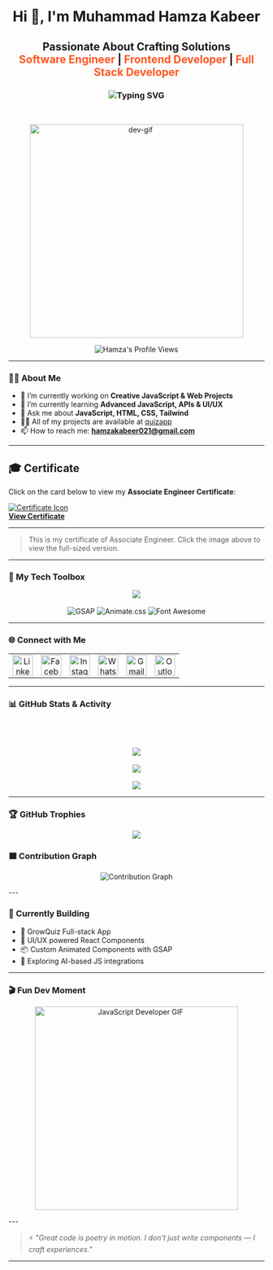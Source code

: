 <h1 align="center">Hi 👋, I'm Muhammad Hamza Kabeer</h1>

<h2 align="center">
  Passionate About Crafting Solutions<br/>
  <span style="color:#FF5722;">Software Engineer</span> | <span style="color:#FF5722;">Frontend Developer</span> | <span style="color:#FF5722;">Full Stack Developer</span>
</h2>


<h3 align="center">
  <img 
    src="https://readme-typing-svg.demolab.com?font=Fira+Code&weight=700&size=28&pause=1000&color=FF5722&center=true&vCenter=true&width=800&lines=I'm+a+Software+Engineer;Associate+Engineer;Frontend+Developer;Full+Stack+Developer" 
    alt="Typing SVG" />
</h3>

<br/>

<p align="center">
  <img src="https://i.giphy.com/media/juua9i2c2fA0AIp2iq/giphy.webp" width="420" alt="dev-gif" />
</p>

<p align="center">
  <img src="https://komarev.com/ghpvc/?username=mdhamzakabeer&label=Profile%20Views&color=blue&style=flat-square" alt="Hamza's Profile Views" />
</p>

---
### 🧑‍💻 About Me
- 🔭 I’m currently working on **Creative JavaScript & Web Projects**
- 🌱 I’m currently learning **Advanced JavaScript, APIs & UI/UX**
- 💬 Ask me about **JavaScript, HTML, CSS, Tailwind**
- 👨‍💻 All of my projects are available at [quizapp](https://mdhamzakabeer.github.io/quizapp/)
- 📫 How to reach me: **hamzakabeer021@gmail.com**


---
## 🎓 Certificate

Click on the card below to view my **Associate Engineer Certificate**:
<br>

<!-- Certificate Preview Card -->
<p align="left">
  <a href="https://media-hosting.imagekit.io/d95fb33c74364aba/IMG_20250510_234259_668.jpg?Expires=1841513401&Key-Pair-Id=K2ZIVPTIP2VGHC&Signature=NBjhkkOPwcTi2iYLxo9oS0Nh~c8K-WzYIWyCzFS3YIKem~u6cPwQkY1UxrzN4N7YtSVpvk0uSik3jpw1~sv9NJCCYeTeP-jV4SZQXbpJ8~lHVw4SaCzVWq71-Fs1mdvc1NLtOnfs-ztvTS68jDxLB8G3oN0Fyf1HTtG-PC3frlzgS~-GTcZUhRxBGhGdzlxZpnXDVPJ78zanEEOhxiSszBl37kRj8VZ8cCQQC4hJ3fjbDvFFAvYX-ufKhuu~7ulknwyFrMtiMgU9BxLa7pXbgWfQ~tos17xlWrpyYDoCXvyAJ~ofF6XG5LChscZNJ3crQlCYzlpNQ6LxSfcck0FeVQ__">
    <img src="https://img.icons8.com/emoji/48/scroll-emoji.png" alt="Certificate Icon"/>
    <br/>
    <strong>View Certificate</strong>
  </a>
</p>


---

> This is my certificate of Associate Engineer. Click the image above to view the full-sized version.


---
### 🧠 My Tech Toolbox

<p align="center">
  <img src="https://skillicons.dev/icons?i=js,ts,html,css,react,nextjs,tailwind,bootstrap,netlify,figma,firebase,git,github,vscode,vercel" />
  <br/><br/>

  <!-- GSAP Badge (Latest Version) -->
  <img src="https://img.shields.io/badge/GSAP-Animation-green?style=for-the-badge&logo=greensock&logoColor=white" alt="GSAP" />

  <!-- Animate.css Badge (Latest Version) -->
  <img src="https://img.shields.io/badge/Animate.css-CSS%20Animations-blueviolet?style=for-the-badge" alt="Animate.css" />

  <!-- Font Awesome Badge (Latest Version) -->
  <img src="https://img.shields.io/badge/Font%20Awesome-Icons-black?style=for-the-badge&logo=fontawesome&logoColor=white" alt="Font Awesome" />
</p>

---

### 🌐 Connect with Me

<table align="center">
  <tr>
    <td align="center">
      <a href="https://www.linkedin.com/in/muhammad-hamza-kabeer-9b4740246/" target="_blank">
        <img src="https://skillicons.dev/icons?i=linkedin" height="40" alt="LinkedIn"/>
      </a>
    </td>
    <td align="center">
      <a href="https://www.facebook.com/hamza.kabeer.1000" target="_blank">
        <img src="https://cdn.simpleicons.org/facebook/1877F2" height="40" alt="Facebook"/>
      </a>
    </td>
    <td align="center">
      <a href="https://www.instagram.com/haks.shop/" target="_blank">
        <img src="https://skillicons.dev/icons?i=instagram" height="40" alt="Instagram"/>
      </a>
    </td>
    <td align="center">
      <a href="https://wa.me/923401952337" target="_blank">
        <img src="https://cdn.simpleicons.org/whatsapp/25D366" height="40" alt="WhatsApp"/>
      </a>
    </td>
    <td align="center">
      <a href="mailto:hamzakabeer021@gmail.com" target="_blank">
        <img src="https://img.icons8.com/color/48/gmail-new.png" height="40" alt="Gmail"/>
      </a>
    </td>
    <td align="center">
      <a href="mailto:mdhamzakabeer@outlook.com" target="_blank">
        <img src="https://img.icons8.com/color/48/microsoft-outlook-2019--v2.png" height="40" alt="Outlook"/>
      </a>
    </td>
  </tr>
</table>

---

### 📊 GitHub Stats & Activity

<p align="center" style="padding-top: 20px;">
<br>
<br>
  <img src="https://github-readme-stats.vercel.app/api?username=mdhamzakabeer&show_icons=true&theme=tokyonight" />
  <br/><br/>
  <img src="https://github-readme-stats.vercel.app/api/top-langs/?username=mdhamzakabeer&layout=compact&theme=tokyonight" />
  <br/><br/>
  <img src="https://streak-stats.demolab.com?user=mdhamzakabeer&theme=tokyonight" />
</p>


---

### 🏆 GitHub Trophies

<p align="center">
  <img src="https://github-profile-trophy.vercel.app/?username=mdhamzakabeer&theme=monokai&margin-w=15&no-bg=true&no-frame=true" />
</p>


### 🟩 Contribution Graph

<p align="center">
  <img src="https://github-readme-activity-graph.vercel.app/graph?username=mdhamzakabeer&theme=tokyo-night&area=true&hide_border=true" alt="Contribution Graph" />
</p>
---

### 🚧 Currently Building

- 🔭 GrowQuiz Full-stack App
- 🎨 UI/UX powered React Components
- 📦 Custom Animated Components with GSAP
- 🤖 Exploring AI-based JS integrations

---

### 🎬 Fun Dev Moment

<p align="center">
  <img src="https://media.giphy.com/media/eNAsjO55tPbgaor7ma/giphy.gif" width="400" alt="JavaScript Developer GIF" />
</p>
---

> ⚡ *"Great code is poetry in motion. I don’t just write components — I craft experiences."*

---
